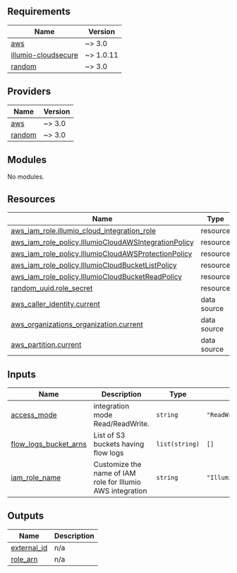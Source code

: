 <!-- BEGIN_TF_DOCS -->
## Requirements

| Name | Version |
|------|---------|
| <a name="requirement_aws"></a> [aws](#requirement\_aws) | ~> 3.0 |
| <a name="requirement_illumio-cloudsecure"></a> [illumio-cloudsecure](#requirement\_illumio-cloudsecure) | ~> 1.0.11 |
| <a name="requirement_random"></a> [random](#requirement\_random) | ~> 3.0 |

## Providers

| Name | Version |
|------|---------|
| <a name="provider_aws"></a> [aws](#provider\_aws) | ~> 3.0 |
| <a name="provider_random"></a> [random](#provider\_random) | ~> 3.0 |

## Modules

No modules.

## Resources

| Name | Type |
|------|------|
| [aws_iam_role.illumio_cloud_integration_role](https://registry.terraform.io/providers/hashicorp/aws/latest/docs/resources/iam_role) | resource |
| [aws_iam_role_policy.IllumioCloudAWSIntegrationPolicy](https://registry.terraform.io/providers/hashicorp/aws/latest/docs/resources/iam_role_policy) | resource |
| [aws_iam_role_policy.IllumioCloudAWSProtectionPolicy](https://registry.terraform.io/providers/hashicorp/aws/latest/docs/resources/iam_role_policy) | resource |
| [aws_iam_role_policy.IllumioCloudBucketListPolicy](https://registry.terraform.io/providers/hashicorp/aws/latest/docs/resources/iam_role_policy) | resource |
| [aws_iam_role_policy.IllumioCloudBucketReadPolicy](https://registry.terraform.io/providers/hashicorp/aws/latest/docs/resources/iam_role_policy) | resource |
| [random_uuid.role_secret](https://registry.terraform.io/providers/hashicorp/random/latest/docs/resources/uuid) | resource |
| [aws_caller_identity.current](https://registry.terraform.io/providers/hashicorp/aws/latest/docs/data-sources/caller_identity) | data source |
| [aws_organizations_organization.current](https://registry.terraform.io/providers/hashicorp/aws/latest/docs/data-sources/organizations_organization) | data source |
| [aws_partition.current](https://registry.terraform.io/providers/hashicorp/aws/latest/docs/data-sources/partition) | data source |

## Inputs

| Name | Description | Type | Default | Required |
|------|-------------|------|---------|:--------:|
| <a name="input_access_mode"></a> [access\_mode](#input\_access\_mode) | integration mode Read/ReadWrite. | `string` | `"ReadWrite"` | no |
| <a name="input_flow_logs_bucket_arns"></a> [flow\_logs\_bucket\_arns](#input\_flow\_logs\_bucket\_arns) | List of S3 buckets having flow logs | `list(string)` | `[]` | no |
| <a name="input_iam_role_name"></a> [iam\_role\_name](#input\_iam\_role\_name) | Customize the name of IAM role for Illumio AWS integration | `string` | `"IllumioCloudIntegrationRole"` | no |

## Outputs

| Name | Description |
|------|-------------|
| <a name="output_external_id"></a> [external\_id](#output\_external\_id) | n/a |
| <a name="output_role_arn"></a> [role\_arn](#output\_role\_arn) | n/a |
<!-- END_TF_DOCS -->